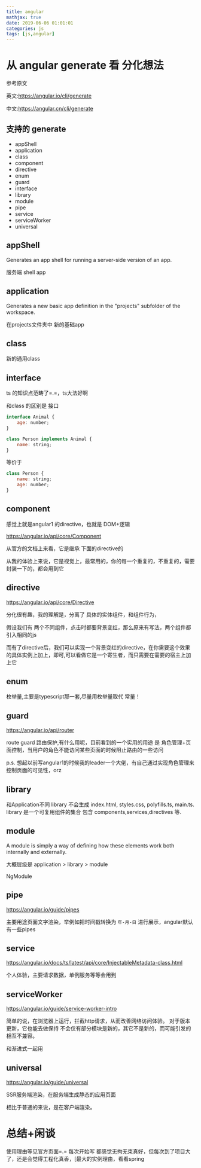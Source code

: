 ```yaml
---
title: angular
mathjax: true
date: 2019-06-06 01:01:01
categories: js
tags: [js,angular]
---
```


# 从 angular generate 看 分化想法

参考原文

英文:https://angular.io/cli/generate

中文:https://angular.cn/cli/generate

## 支持的 generate

 * appShell
 * application
 * class
 * component
 * directive
 * enum
 * guard
 * interface
 * library
 * module
 * pipe
 * service
 * serviceWorker
 * universal
 
<!-- more -->

## appShell

Generates an app shell for running a server-side version of an app.

服务端 shell app

## application

Generates a new basic app definition in the "projects" subfolder of the workspace.

在projects文件夹中 新的基础app

## class

新的通用class

## interface

ts 的知识点范畴了=.=，ts大法好啊

和class 的区别是 接口

```js
interface Animal {
    age: number;
}

class Person implements Animal {
    name: string;
}
```

等价于

```js
class Person {
    name: string;
    age: number;
}
```

## component

感觉上就是angular1 的directive，也就是 DOM+逻辑

https://angular.io/api/core/Component

从官方的文档上来看，它是继承 下面的directive的

从我的体验上来说，它是视觉上，最常用的，你的每一个重复的，不重复的，需要封装一下的，都会用到它

## directive

https://angular.io/api/core/Directive

分化很有趣，我的理解是，分离了 具体的实体组件，和组件行为，

假设我们有 两个不同组件，点击时都要背景变红，那么原来有写法，两个组件都引入相同的js

而有了directive后，我们可以实现一个背景变红的directive，在你需要这个效果的具体实例上加上，即可,可以看做它是一个寄生者，而只需要在需要的宿主上加上它

## enum

枚举量,主要是typescript那一套,尽量用枚举量取代 常量！

## guard

https://angular.io/api/router

route guard 路由保护,有什么用呢，目前看到的一个实用的用途 是 角色管理+页面控制，当用户的角色不能访问某些页面的时候阻止路由的一些访问

p.s. 想起以前写angular1的时候我的leader一个大佬，有自己通过实现角色管理来控制页面的可见性，orz

## library

和Application不同 library 不会生成 index.html, styles.css, polyfills.ts, main.ts. library 是一个可复用组件的集合 包含 components,services,directives 等.

## module

A module is simply a way of defining how these elements work both internally and externally.

大概层级是 application > library > module

NgModule

## pipe

https://angular.io/guide/pipes

主要用途页面文字渲染，举例如把时间戳转换为 `年-月-日` 进行展示，angular默认有一些pipes

## service

https://angular.io/docs/ts/latest/api/core/InjectableMetadata-class.html

个人体验，主要请求数据，单例服务等等会用到

## serviceWorker

https://angular.io/guide/service-worker-intro

简单的说，在浏览器上运行，拦截http请求，从而改善网络访问体验。 对于版本更新，它也能去做保持 不会仅有部分模块是新的，其它不是新的，而可能引发的相互不兼容。

和渐进式一起用

## universal

https://angular.io/guide/universal

SSR服务端渲染，在服务端生成静态的应用页面

相比于普通的来说，是在客户端渲染。

# 总结+闲谈

使用理由等见官方页面=.= 每次开始写 都感觉无拘无束真好，但每次到了项目大了，还是会觉得工程化真香，[最大的实例理由，看看spring

